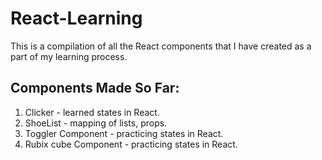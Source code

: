 

# React-Learning 

This is a compilation of all the React components that I have created as a part of my learning process.

## Components Made So Far:
1. Clicker - learned states in React.
2. ShoeList - mapping of lists, props.
3. Toggler Component - practicing states in React.
4. Rubix cube Component - practicing states in React.
